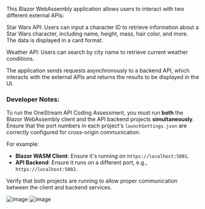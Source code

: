 This Blazor WebAssembly application allows users to interact with two different external APIs:

Star Wars API: Users can input a character ID to retrieve information about a Star Wars character, including name, height, mass, hair color, and more. The data is displayed in a card format.

Weather API: Users can search by city name to retrieve current weather conditions.

The application sends requests asynchronously to a backend API, which interacts with the external APIs and returns the results to be displayed in the UI.

### Developer Notes:

To run the OneStream API Coding Assessment, you must run **both** the Blazor WebAssembly client and the API backend projects **simultaneously**. Ensure that the port numbers in each project's `launchSettings.json` are correctly configured for cross-origin communication.

For example:
- **Blazor WASM Client**: Ensure it's running on `https://localhost:5001`.
- **API Backend**: Ensure it runs on a different port, e.g., `https://localhost:5002`.

Verify that both projects are running to allow proper communication between the client and backend services.

![image](https://github.com/user-attachments/assets/22fd222c-97f9-4342-a600-040666f5b509)
![image](https://github.com/user-attachments/assets/3a15bb38-830a-4608-bd92-c5389ed16ee2)
